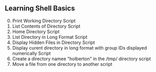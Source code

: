 ## Learning Shell Basics
0. Print Working Directory Script
1. List Contents of Directory Script
2. Home Directory Script
3. List Directory in Long Format Script
4. Display Hidden Files in Directory Script
5. Display curent directory in long format with group IDs displayed numerically Script
6. Create a directory namee "holberton" in the /tmp/ directory script
7. Move a file from one directory to another script